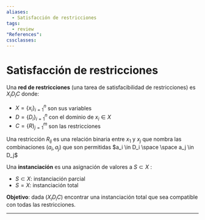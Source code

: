 ```yaml
---
aliases:
  - Satisfacción de restricciones
tags:
  - review
"References":
cssclasses:
---
```

# Satisfacción de restricciones

Una **red de restricciones** (una tarea de satisfacibilidad de restricciones) es $X_iD_iC$ donde:
- $X = \{x_i\}_{i=1}^n$ son sus variables
- $D = \{D_i\}_{i=1}^n$ con el dominio de $x_i \in X$
- $C = \{R\}_{j=1}^m$ son las restricciones

Una restricción $R_{ij}$ es una relación binaria entre $x_1 \text{ y } x_j$ que nombra las combinaciones $(a_i, a_j)$ que son permitidas $a_i \in D_i \space \space a_j \in D_j$

Una **instanciación** es una asignación de valores a $S \subset X$ :
- $S \subset X$: instanciación parcial
- $S = X$: instanciación total

**Objetivo**: dada $(X_iD_iC)$ encontrar una instanciación total que sea compatible con todas las restricciones.




***